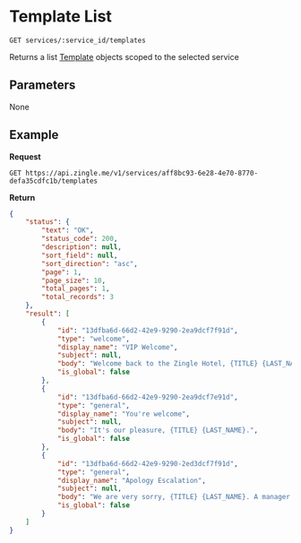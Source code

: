 # Template List

    GET services/:service_id/templates
    
Returns a list [Template][] objects scoped to the selected service

## Parameters
None

## Example
**Request**

    GET https://api.zingle.me/v1/services/aff8bc93-6e28-4e70-8770-defa35cdfc1b/templates

**Return**
``` json
{
    "status": {
        "text": "OK",
        "status_code": 200,
        "description": null,
        "sort_field": null,
        "sort_direction": "asc",
        "page": 1,
        "page_size": 10,
        "total_pages": 1,
        "total_records": 3       
    },
    "result": [
        {
            "id": "13dfba6d-66d2-42e9-9290-2ea9dcf7f91d",
            "type": "welcome",
            "display_name": "VIP Welcome",
            "subject": null,
            "body": "Welcome back to the Zingle Hotel, {TITLE} {LAST_NAME}. We are very excited to have you back. Let us know if you need anything during your stay.",
            "is_global": false
        },
        {
            "id": "13dfba6d-66d2-42e9-9290-2ea9dcf7e91d",
            "type": "general",
            "display_name": "You're welcome",
            "subject": null,
            "body": "It's our pleasure, {TITLE} {LAST_NAME}.",
            "is_global": false
        },
        {
            "id": "13dfba6d-66d2-42e9-9290-2ed3dcf7f91d",
            "type": "general",
            "display_name": "Apology Escalation",
            "subject": null,
            "body": "We are very sorry, {TITLE} {LAST_NAME}. A manager will be in touch with you very shortly.",
            "is_global": false
        }                
    ]
}
```

[Template]: README.md

